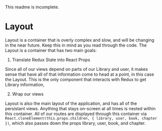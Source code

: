 This readme is incomplete.

Layout
=========

Layout is a container that is overly complex and slow, and will be changing in the near future. Keep this in mind as you read through the code.  The Layout is a container that has two main goals:

1. Translate Redux State into React Props

Since all of our views depend on parts of our Library and user, it makes sense that have all of that information come to head at a point, in this case the Layout. This is the only component that interacts with Redux to get Library information,

2. Wrap our views

Layout is also the main layout of the application, and has all of the persistant views. Anything that stays on-screen at all times is nested within this container.  All of our routes are displayed through this container via `React.cloneElement(this.props.children, { library, user, book, chapter })`, which also passes down the props library, user, book, and chapter.
